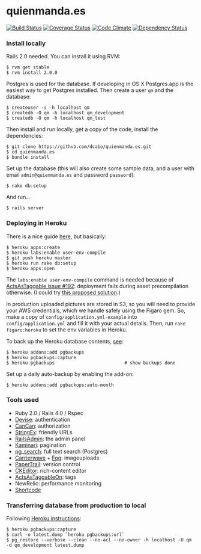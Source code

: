 quienmanda.es
=============

[![Build Status](https://travis-ci.org/dcabo/quienmanda.es.png)](https://travis-ci.org/dcabo/quienmanda.es)
[![Coverage Status](https://coveralls.io/repos/dcabo/quienmanda.es/badge.png?branch=master)](https://coveralls.io/r/dcabo/quienmanda.es?branch=master)
[![Code Climate](https://codeclimate.com/github/dcabo/quienmanda.es.png)](https://codeclimate.com/github/dcabo/quienmanda.es)
[![Dependency Status](https://gemnasium.com/dcabo/quienmanda.es.png)](https://gemnasium.com/dcabo/quienmanda.es)

### Install locally

Rails 2.0 needed. You can install it using RVM:
 
    $ rvm get stable
    $ rvm install 2.0.0
    
Postgres is used for the database. If developing in OS X Postgres.app is the easiest way to get Postgres installed. Then create a user `qm` and the database:
 
    $ createuser -s -h localhost qm
    $ createdb -O qm -h localhost qm_development
    $ createdb -O qm -h localhost qm_test
    
Then install and run locally, get a copy of the code, install the dependencies:
 
    $ git clone https://github.com/dcabo/quienmanda.es.git
    $ cd quienmanda.es
    $ bundle install
    
Set up the database (this will also create some sample data, and a user with email `admin@quienmanda.es` and password `password`):

    $ rake db:setup
    
And run…

    $ rails server

### Deploying in Heroku

There is a nice guide [here][1], but basically:
 
    $ heroku apps:create
    $ heroku labs:enable user-env-compile 
    $ git push heroku master
    $ heroku run rake db:setup
    $ heroku apps:open
    
The `labs:enable user-env-compile` command is needed because of [ActsAsTaggable issue #192][1b]: deployment fails during asset precompilation otherwise. (I could try [this proposed solution][1c].)

[1]: https://devcenter.heroku.com/articles/rails4-getting-started
[1b]: https://github.com/mbleigh/acts-as-taggable-on/issues/192
[1c]: https://github.com/mbleigh/acts-as-taggable-on/issues/192#issuecomment-23538713

In production uploaded pictures are stored in S3, so you will need to provide your AWS credentials, which we handle safely using the Figaro gem. So, make a copy of `config/application.yml-example` into `config/application.yml` and fill it with your actual details. Then, run `rake figaro:heroku` to set the env variables in Heroku.

To back up the Heroku database contents, [see][2]:

    $ heroku addons:add pgbackups
    $ heroku pgbackups:capture
    $ heroku pgbackups                          # show backups done
    
Set up a daily auto-backup by enabling the add-on:

    $ heroku addons:add pgbackups:auto-month

[2]: https://devcenter.heroku.com/articles/pgbackups

### Tools used

 * Ruby 2.0 / Rails 4.0 / Rspec
 * [Devise](https://github.com/plataformatec/devise): authentication
 * [CanCan](https://github.com/ryanb/cancan): authorization
 * [StringEx](https://github.com/rsl/stringex): friendly URLs
 * [RailsAdmin](https://github.com/sferik/rails_admin): the admin panel
 * [Kaminari](https://github.com/amatsuda/kaminari): pagination
 * [pg_search](https://github.com/casecommons/pg_search): full text search (Postgres)
 * [Carrierwave](https://github.com/carrierwaveuploader/carrierwave) + [Fog](https://github.com/fog/fog): imageuploads
 * [PaperTrail](https://github.com/airblade/paper_trail): version control
 * [CKEditor](https://github.com/tsechingho/ckeditor-rails): rich-content editor
 * [ActsAsTaggableOn](https://github.com/mbleigh/acts-as-taggable-on): tags
 * NewRelic: performance monitoring
 * [Shortcode](https://github.com/carnesmedia/shortcodes)
 
### Transferring database from production to local

Following [Heroku instructions][3]:

    $ heroku pgbackups:capture
    $ curl -o latest.dump `heroku pgbackups:url`
    $ pg_restore --verbose --clean --no-acl --no-owner -h localhost -U qm -d qm_development latest.dump 
 
[3]: https://devcenter.heroku.com/articles/heroku-postgres-import-export